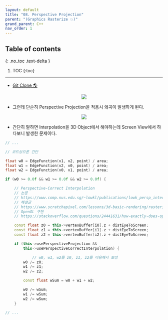 ```yaml
---
layout: default
title: "08. Perspective Projection"
parent: "(Graphics Rasterize 💥)"
grand_parent: C++
nav_order: 1
---
```


## Table of contents
{: .no_toc .text-delta }

1. TOC
{:toc}

---

* [Git Clone 🌎](https://github.com/EasyCoding-7/Directx11_Rasterization/tree/8/8_perspectiveprojection)

<p align="center">
  <img src="https://taehyungs-programming-blog.github.io/blog/assets/images/cpp/d11/d11-8-1.jpg"/>
</p>

* 그런데 단순히 Perspective Projection을 적용시 왜곡이 발생하게 된다.

<p align="center">
  <img src="https://taehyungs-programming-blog.github.io/blog/assets/images/cpp/d11/d11-8-2.jfif"/>
</p>

* 간단히 말하면 Interpolation을 3D Object에서 해야하는데 Screen View에서 하다보니 발생한 문제이다.

```cpp
// ...

// 코드상으론 간단

float w0 = EdgeFunction(v1, v2, point) / area;
float w1 = EdgeFunction(v2, v0, point) / area;
float w2 = EdgeFunction(v0, v1, point) / area;

if (w0 >= 0.0f && w1 >= 0.0f && w2 >= 0.0f) {

    // Perspective-Correct Interpolation
    // 논문
    // https://www.comp.nus.edu.sg/~lowkl/publications/lowk_persp_interp_techrep.pdf
    // 해설글
    // https://www.scratchapixel.com/lessons/3d-basic-rendering/rasterization-practical-implementation/perspective-correct-interpolation-vertex-attributes
    // OpenGL 구현
    // https://stackoverflow.com/questions/24441631/how-exactly-does-opengl-do-perspectively-correct-linear-interpolation

    const float z0 = this->vertexBuffer[i0].z + distEyeToScreen;
    const float z1 = this->vertexBuffer[i1].z + distEyeToScreen;
    const float z2 = this->vertexBuffer[i2].z + distEyeToScreen;

    if (this->usePerspectiveProjection &&
        this->usePerspectiveCorrectInterpolation) {

            // w0, w1, w2를 z0, z1, z2를 이용해서 보정
        w0 /= z0;
        w1 /= z1;
        w2 /= z2;

        const float wSum = w0 + w1 + w2;

        w0 /= wSum;
        w1 /= wSum;
        w2 /= wSum;
    }

// ...
```